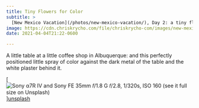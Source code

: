 ```yaml
---
title: Tiny Flowers for Color
subtitle: >
  [New Mexico Vacation](/photos/new-mexico-vacation/), Day 2: a tiny flower on a little table outside a coffee shop.
image: https://cdn.chriskrycho.com/file/chriskrycho-com/images/new-mexico-vacation/20210404-thumb.jpg
date: 2021-04-04T21:22-0600

---
```


A little table at a little coffee shop in Albuquerque: and this perfectly positioned little spray of color against the dark metal of the table and the white plaster behind it.

[![Sony α7R IV and Sony FE 35mm 𝑓/1.8 G  
𝑓/2.8, 1/320s, <abbr>ISO</abbr> 160  
[(see it full size on Unsplash)][unsplash]]({{image}})][unsplash]

[unsplash]: https://unsplash.com/photos/-BUwnsde1Sg